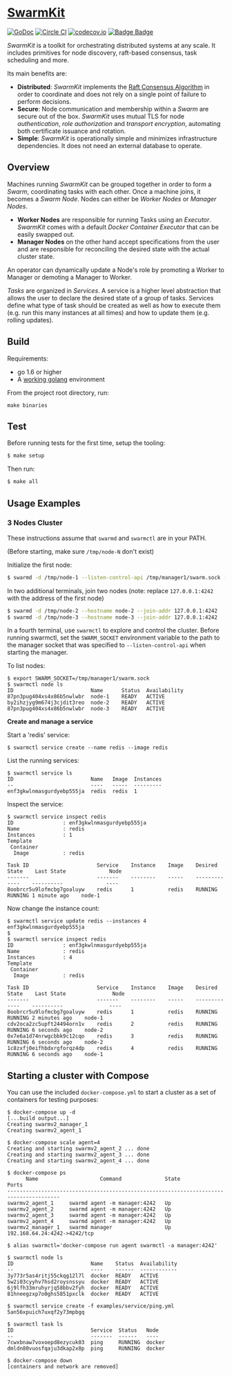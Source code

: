 # [SwarmKit](https://github.com/docker/swarmkit)

[![GoDoc](https://godoc.org/github.com/docker/swarmkit?status.png)](https://godoc.org/github.com/docker/swarmkit)
[![Circle CI](https://circleci.com/gh/docker/swarmkit.svg?style=shield&circle-token=a7bf494e28963703a59de71cf19b73ad546058a7)](https://circleci.com/gh/docker/swarmkit)
[![codecov.io](https://codecov.io/github/docker/swarmkit/coverage.svg?branch=master&token=LqD1dzTjsN)](https://codecov.io/github/docker/swarmkit?branch=master)
[![Badge Badge](http://doyouevenbadge.com/github.com/docker/swarmkit)](http://doyouevenbadge.com/report/github.com/docker/swarmkit)

*SwarmKit* is a toolkit for orchestrating distributed systems at any scale. It includes primitives for node discovery, raft-based consensus, task scheduling and more.

Its main benefits are:

- **Distributed**: *SwarmKit* implements the [Raft Consensus Algorithm](https://raft.github.io/) in order to coordinate and does not rely on a single point of failure to perform decisions.
- **Secure**: Node communication and membership within a *Swarm* are secure out of the box. *SwarmKit* uses mutual TLS for node *authentication*, *role authorization* and *transport encryption*, automating both certificate issuance and rotation.
- **Simple**: *SwarmKit* is operationally simple and minimizes infrastructure dependencies. It does not need an external database to operate.

## Overview

Machines running *SwarmKit* can be grouped together in order to form a *Swarm*, coordinating tasks with each other. Once a machine joins, it becomes a *Swarm Node*. Nodes can either be *Worker Nodes* or *Manager Nodes*.

- **Worker Nodes** are responsible for running Tasks using an *Executor*. *SwarmKit* comes with a default *Docker Container Executor* that can be easily swapped out.
- **Manager Nodes** on the other hand accept specifications from the user and are responsible for reconciling the desired state with the actual cluster state.

An operator can dynamically update a Node's role by promoting a Worker to Manager or demoting a Manager to Worker.

*Tasks* are organized in *Services*. A service is a higher level abstraction that allows the user to declare the desired state of a group of tasks.  Services define what type of task should be created as well as how to execute them (e.g. run this many instances at all times) and how to update them (e.g. rolling updates).

## Build

Requirements:

- go 1.6 or higher
- A [working golang](https://golang.org/doc/code.html) environment

From the project root directory, run:
```
make binaries
```

## Test

Before running tests for the first time, setup the tooling:

```bash
$ make setup
```

Then run:

```bash
$ make all
```

## Usage Examples

### 3 Nodes Cluster

These instructions assume that `swarmd` and `swarmctl` are in your PATH.

(Before starting, make sure `/tmp/node-N` don't exist)

Initialize the first node:

```sh
$ swarmd -d /tmp/node-1 --listen-control-api /tmp/manager1/swarm.sock --hostname node-1
```

In two additional terminals, join two nodes (note: replace `127.0.0.1:4242` with the address of the first node)

```sh
$ swarmd -d /tmp/node-2 --hostname node-2 --join-addr 127.0.0.1:4242
$ swarmd -d /tmp/node-3 --hostname node-3 --join-addr 127.0.0.1:4242
```

In a fourth terminal, use `swarmctl` to explore and control the cluster. Before
running swarmctl, set the `SWARM_SOCKET` environment variable to the path to the
manager socket that was specified to `--listen-control-api` when starting the
manager.

To list nodes:

```
$ export SWARM_SOCKET=/tmp/manager1/swarm.sock
$ swarmctl node ls
ID                         Name      Status  Availability
87pn3pug404xs4x86b5nwlwbr  node-1    READY   ACTIVE
by2ihzjyg9m674j3cjdit3reo  node-2    READY   ACTIVE
87pn3pug404xs4x86b5nwlwbr  node-3    READY   ACTIVE

```

**Create and manage a service**

Start a 'redis' service:
```
$ swarmctl service create --name redis --image redis
```

List the running services:

```
$ swarmctl service ls
ID                         Name   Image  Instances
--                         ----   -----  ---------
enf3gkwlnmasgurdyebp555ja  redis  redis  1
```

Inspect the service:

```
$ swarmctl service inspect redis
ID                : enf3gkwlnmasgurdyebp555ja
Name              : redis
Instances         : 1
Template
 Container
  Image           : redis

Task ID                      Service    Instance    Image    Desired State    Last State              Node
-------                      -------    --------    -----    -------------    ----------              ----
8oobrcr5u9lofmcbg7goaluyw    redis      1           redis    RUNNING          RUNNING 1 minute ago    node-1
```

Now change the instance count:

```
$ swarmctl service update redis --instances 4
enf3gkwlnmasgurdyebp555ja
$
$ swarmctl service inspect redis
ID                : enf3gkwlnmasgurdyebp555ja
Name              : redis
Instances         : 4
Template
 Container
  Image           : redis

Task ID                      Service    Instance    Image    Desired State    Last State               Node
-------                      -------    --------    -----    -------------    ----------               ----
8oobrcr5u9lofmcbg7goaluyw    redis      1           redis    RUNNING          RUNNING 2 minutes ago    node-1
cdv2oca2zc5upft24494orn1v    redis      2           redis    RUNNING          RUNNING 6 seconds ago    node-2
0x7e6a1d74nrwgcbbk9c12cqo    redis      3           redis    RUNNING          RUNNING 6 seconds ago    node-2
1c8zxfj0eifhbdxrgforqz4dp    redis      4           redis    RUNNING          RUNNING 6 seconds ago    node-1
```


## Starting a cluster with Compose

You can use the included `docker-compose.yml` to start a cluster as a set of containers for testing purposes:

    $ docker-compose up -d
    [...build output...]
    Creating swarmv2_manager_1
    Creating swarmv2_agent_1

    $ docker-compose scale agent=4
    Creating and starting swarmv2_agent_2 ... done
    Creating and starting swarmv2_agent_3 ... done
    Creating and starting swarmv2_agent_4 ... done

    $ docker-compose ps
          Name                    Command              State              Ports
    ---------------------------------------------------------------------------------------
    swarmv2_agent_1     swarmd agent -m manager:4242   Up
    swarmv2_agent_2     swarmd agent -m manager:4242   Up
    swarmv2_agent_3     swarmd agent -m manager:4242   Up
    swarmv2_agent_4     swarmd agent -m manager:4242   Up
    swarmv2_manager_1   swarmd manager                 Up      192.168.64.24:4242->4242/tcp

    $ alias swarmctl='docker-compose run agent swarmctl -a manager:4242'

    $ swarmctl node ls
    ID                         Name    Status  Availability
    --                         ----    ------  ------------
    3y773r5as4ritj55ckqg12l7l  docker  READY   ACTIVE
    5w2i03cyyhv7hsd2roysnssyu  docker  READY   ACTIVE
    6j9lfh33mruhyrjq58bbv2fyh  docker  READY   ACTIVE
    81hneegzxp7o0ghs5851pxclk  docker  READY   ACTIVE

    $ swarmctl service create -f examples/service/ping.yml
    5an56xpuich7uxqf2y73mpbgq

    $ swarmctl task ls
    ID                         Service  Status   Node
    --                         -------  ------   ----
    7cwxbnaw7voxoepd8ezycuk03  ping     RUNNING  docker
    dmldn80vuosfqaju3dkap2x8p  ping     RUNNING  docker

    $ docker-compose down
    [containers and network are removed]

